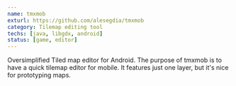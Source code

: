 ```yaml
---
name: tmxmob
exturl: https://github.com/alesegdia/tmxmob
category: Tilemap editing tool 
techs: [java, libgdx, android]
status: [game, editor]
---
```


Oversimplified Tiled map editor for Android. The purpose of tmxmob is to have a quick
tilemap editor for mobile. It features just one layer, but it's nice for prototyping maps.
